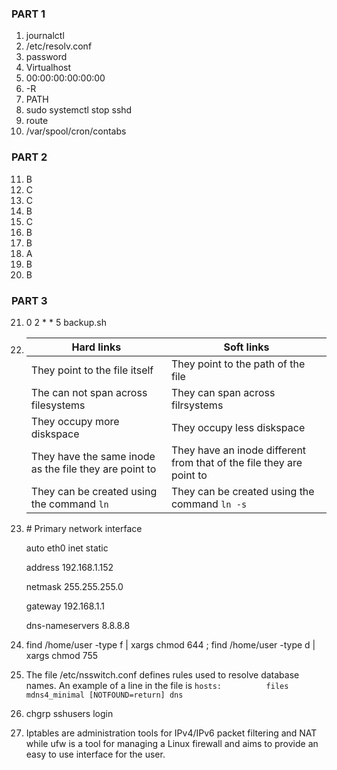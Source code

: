### PART 1
1. journalctl
2. /etc/resolv.conf
3. password
4. Virtualhost
5. 00:00:00:00:00:00
6. -R
7. PATH
8. sudo systemctl stop sshd
9. route
10. /var/spool/cron/contabs
### PART 2
11. B
12. C
13. C
14. B
15. C
16. B
17. B
18. A
19. B
20. B
### PART 3
21. 0 2 * * 5 backup.sh
  
22. |Hard links|Soft links|
    |----------|----------|
    |They point to the file itself|They point to the path of the file|
    |The can not span across filesystems|They can span across filrsystems|
    |They occupy more diskspace|They occupy less diskspace|
    |They have the same inode as the file they are point to|They have an inode different from that of the file they are point to|
    |They can be created using the command `ln`|They can be created using the command `ln -s`|
23. \# Primary network interface

    
    auto eth0 inet static
    
    address 192.168.1.152
    
    netmask 255.255.255.0
    
    gateway 192.168.1.1
    
    dns-nameservers 8.8.8.8
    
25. find /home/user -type f | xargs chmod 644 ; find /home/user -type d | xargs chmod 755
26. The file /etc/nsswitch.conf defines rules used to resolve database names. An example of a line in the file is
    `hosts:          files mdns4_minimal [NOTFOUND=return] dns`
27. chgrp sshusers login
28. Iptables are administration  tools  for IPv4/IPv6 packet filtering and NAT while ufw is a tool for managing a Linux firewall and aims to provide an easy to use interface for the user.

